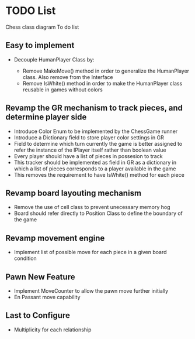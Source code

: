 # TODO List

Chess class diagram To do list

## Easy to implement

- Decouple HumanPlayer Class by:
  
  - Remove MakeMove() method in order to generalize the HumanPlayer class. Also remove from the Interface
  - Remove IsWhite() method in order to make the HumanPlayer class reusable in games without colors

## Revamp the GR mechanism to track pieces, and determine player side

- Introduce Color Enum to be implemented by the ChessGame runner
- Introduce a Dictionary field to store player color settings in GR
- Field to determine which turn currently the game is better assigned to refer the instance of the IPlayer itself rather than boolean value
- Every player should have a list of pieces in possesion to track
- This tracker should be implemented as field in GR as a dictionary in which a list of pieces corresponds to a player available in the game
- This removes the requirement to have IsWhite() method for each piece

## Revamp board layouting mechanism

- Remove the use of cell class to prevent unecessary memory hog
- Board should refer directly to Position Class to define the boundary of the game

## Revamp movement engine

- Implement list of possible move for each piece in a given board condition

## Pawn New Feature

- Implement MoveCounter to allow the pawn move further initially
- En Passant move capability

## Last to Configure

- Multiplicity for each relationship
